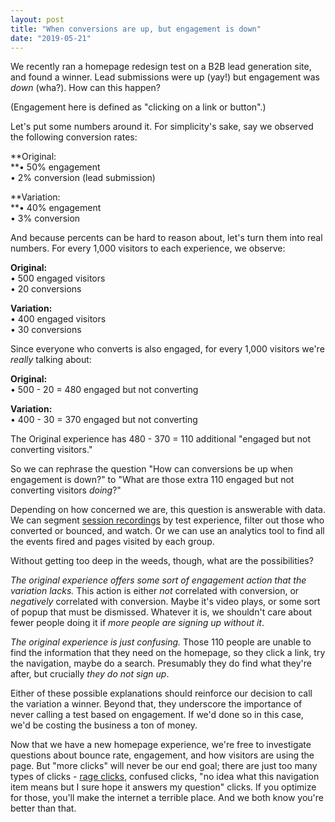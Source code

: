 ```yaml
---
layout: post
title: "When conversions are up, but engagement is down"
date: "2019-05-21"
---
```


We recently ran a homepage redesign test on a B2B lead generation site, and found a winner. Lead submissions were up (yay!) but engagement was _down_ (wha?). How can this happen?

(Engagement here is defined as "clicking on a link or button".)

Let's put some numbers around it. For simplicity's sake, say we observed the following conversion rates:

**Original:  
**• 50% engagement  
• 2% conversion (lead submission)

**Variation:  
**• 40% engagement  
• 3% conversion

And because percents can be hard to reason about, let's turn them into real numbers. For every 1,000 visitors to each experience, we observe:

**Original:**  
• 500 engaged visitors  
• 20 conversions

**Variation:**  
• 400 engaged visitors  
• 30 conversions

Since everyone who converts is also engaged, for every 1,000 visitors we're _really_ talking about:

**Original:**  
• 500 - 20 = 480 engaged but not converting

**Variation:**  
• 400 - 30 = 370 engaged but not converting

The Original experience has 480 - 370 = 110 additional "engaged but not converting visitors."

So we can rephrase the question "How can conversions be up when engagement is down?" to "What are those extra 110 engaged but not converting visitors _doing_?"

Depending on how concerned we are, this question is answerable with data. We can segment [session recordings](https://www.hotjar.com/session-recordings/) by test experience, filter out those who converted or bounced, and watch. Or we can use an analytics tool to find all the events fired and pages visited by each group.

Without getting too deep in the weeds, though, what are the possibilities?

_The original experience offers some sort of engagement action that the variation lacks._ This action is either _not_ correlated with conversion, or _negatively_ correlated with conversion. Maybe it's video plays, or some sort of popup that must be dismissed. Whatever it is, we shouldn't care about fewer people doing it if _more people are signing up without it_.

_The original experience is just confusing._ Those 110 people are unable to find the information that they need on the homepage, so they click a link, try the navigation, maybe do a search. Presumably they do find what they're after, but crucially _they do not sign up_.

Either of these possible explanations should reinforce our decision to call the variation a winner. Beyond that, they underscore the importance of never calling a test based on engagement. If we'd done so in this case, we'd be costing the business a ton of money.

Now that we have a new homepage experience, we're free to investigate questions about bounce rate, engagement, and how visitors are using the page. But "more clicks" will never be our end goal; there are just too many types of clicks - [rage clicks](https://help.fullstory.com/using-ref/frustration-signals), confused clicks, "no idea what this navigation item means but I sure hope it answers my question" clicks. If you optimize for those, you'll make the internet a terrible place. And we both know you're better than that.
